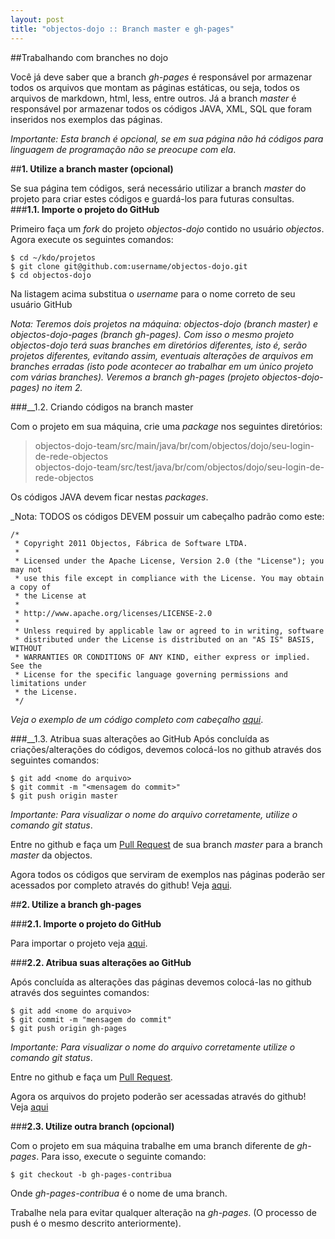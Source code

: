 ```yaml
---
layout: post
title: "objectos-dojo :: Branch master e gh-pages"
---
```


##Trabalhando com branches no dojo

Você já deve saber que a branch _gh-pages_ é responsável por armazenar todos os arquivos que montam as 
páginas estáticas, ou seja, todos os arquivos de markdown, html, less, entre outros. 
Já a branch _master_ é responsável por armazenar todos os códigos JAVA, XML, SQL que foram inseridos 
nos exemplos das páginas.

_Importante: Esta branch é opcional, se em sua página não há códigos para linguagem de programação
não se preocupe com ela_.

##__1. Utilize a branch master (opcional)__

Se sua página tem códigos, será necessário utilizar a branch _master_ do projeto para criar estes
códigos e guardá-los para futuras consultas.
###__1.1. Importe o projeto do GitHub__

Primeiro faça um _fork_ do projeto _objectos-dojo_ contido no usuário _objectos_.<br> 
Agora execute os seguintes comandos:

	$ cd ~/kdo/projetos
	$ git clone git@github.com:username/objectos-dojo.git
	$ cd objectos-dojo

Na listagem acima substitua o _username_ para o nome correto de seu usuário GitHub

_Nota: Teremos dois projetos na máquina: objectos-dojo (branch master) e objectos-dojo-pages (branch gh-pages).
Com isso o mesmo projeto objectos-dojo terá suas branches em diretórios diferentes, isto é, serão
projetos diferentes, evitando assim, eventuais alterações de arquivos em branches erradas (isto pode
acontecer ao trabalhar em um único projeto com várias branches)._
_Veremos a branch gh-pages (projeto objectos-dojo-pages) no item 2._


###__1.2. Criando códigos na branch master

Com o projeto em sua máquina, crie uma _package_ nos seguintes diretórios:

> objectos-dojo-team/src/main/java/br/com/objectos/dojo/seu-login-de-rede-objectos<br>
> objectos-dojo-team/src/test/java/br/com/objectos/dojo/seu-login-de-rede-objectos

Os códigos JAVA devem ficar nestas _packages_.

_Nota: TODOS os códigos DEVEM possuir um cabeçalho padrão como este:

    /*
     * Copyright 2011 Objectos, Fábrica de Software LTDA.
     *
     * Licensed under the Apache License, Version 2.0 (the "License"); you may not
     * use this file except in compliance with the License. You may obtain a copy of
     * the License at
     *
     * http://www.apache.org/licenses/LICENSE-2.0
     *
     * Unless required by applicable law or agreed to in writing, software
     * distributed under the License is distributed on an "AS IS" BASIS, WITHOUT
     * WARRANTIES OR CONDITIONS OF ANY KIND, either express or implied. See the
     * License for the specific language governing permissions and limitations under
     * the License.
     */

_Veja o exemplo de um código completo com cabeçalho [aqui](https://github.com/objectos/objectos-dojo/blob/master/objectos-dojo-team/src/test/java/br/com/objectos/dojo/taguiar/string/Moeda.java)_. 

###__1.3. Atribua suas alterações ao GitHub
Após concluída as criações/alterações do códigos, devemos colocá-los no github através dos seguintes
comandos:

	$ git add <nome do arquivo>
	$ git commit -m "<mensagem do commit>"
	$ git push origin master

_Importante: Para visualizar o nome do arquivo corretamente, utilize o comando git status_.

Entre no github e faça um [Pull Request](http://help.github.com/send-pull-requests/) de sua 
branch _master_ para a branch _master_ da objectos.

Agora todos os códigos que serviram de exemplos nas páginas poderão ser acessados por completo 
através do github! Veja [aqui](https://github.com/objectos/objectos-dojo/tree/master/objectos-dojo-team).


##__2. Utilize a branch gh-pages__

###__2.1. Importe o projeto do GitHub__

Para importar o projeto veja [aqui](http://dojo.objectos.com.br/contribua/00-importar.html).

###__2.2. Atribua suas alterações ao GitHub__

Após concluída as alterações das páginas devemos colocá-las no github através dos seguintes comandos:

	$ git add <nome do arquivo>
	$ git commit -m "mensagem do commit"
	$ git push origin gh-pages
	
_Importante: Para visualizar o nome do arquivo corretamente utilize o comando git status_.

Entre no github e faça um [Pull Request](http://help.github.com/send-pull-requests/).

Agora os arquivos do projeto poderão ser acessadas através do github! Veja [aqui](https://github.com/objectos/objectos-dojo/tree/gh-pages)

###__2.3. Utilize outra branch (opcional)__

Com o projeto em sua máquina trabalhe em uma branch diferente de _gh-pages_. Para isso, execute o seguinte
comando:

	$ git checkout -b gh-pages-contribua
	
Onde _gh-pages-contribua_ é o nome de uma branch.

Trabalhe nela para evitar qualquer alteração na _gh-pages_. (O processo de push é o mesmo descrito anteriormente).